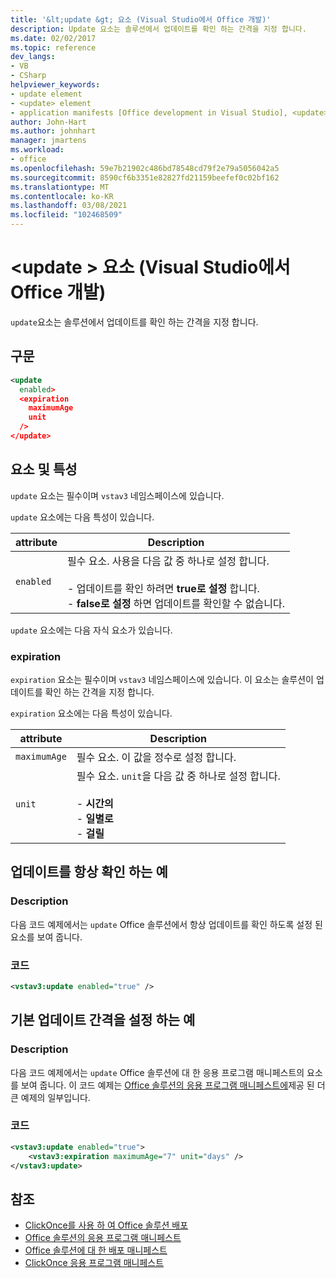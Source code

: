 ```yaml
---
title: '&lt;update &gt; 요소 (Visual Studio에서 Office 개발)'
description: Update 요소는 솔루션에서 업데이트를 확인 하는 간격을 지정 합니다.
ms.date: 02/02/2017
ms.topic: reference
dev_langs:
- VB
- CSharp
helpviewer_keywords:
- update element
- <update> element
- application manifests [Office development in Visual Studio], <update> element
author: John-Hart
ms.author: johnhart
manager: jmartens
ms.workload:
- office
ms.openlocfilehash: 59e7b21902c486bd78548cd79f2e79a5056042a5
ms.sourcegitcommit: 8590cf6b3351e82827fd21159beefef0c02bf162
ms.translationtype: MT
ms.contentlocale: ko-KR
ms.lasthandoff: 03/08/2021
ms.locfileid: "102468509"
---
```

# <a name="ltupdategt-element-office-development-in-visual-studio"></a>&lt;update &gt; 요소 (Visual Studio에서 Office 개발)
  `update`요소는 솔루션에서 업데이트를 확인 하는 간격을 지정 합니다.

## <a name="syntax"></a>구문

```xml
<update
  enabled>
  <expiration
    maximumAge
    unit
  />
</update>
```

## <a name="elements-and-attributes"></a>요소 및 특성
 `update` 요소는 필수이며 `vstav3` 네임스페이스에 있습니다.

 `update` 요소에는 다음 특성이 있습니다.

|attribute|Description|
|---------------|-----------------|
|`enabled`|필수 요소. 사용을 다음 값 중 하나로 설정 합니다.<br /><br /> -   업데이트를 확인 하려면 **true로 설정** 합니다.<br />-   **false로 설정** 하면 업데이트를 확인할 수 없습니다.|

 `update` 요소에는 다음 자식 요소가 있습니다.

### <a name="expiration"></a>expiration
 `expiration` 요소는 필수이며 `vstav3` 네임스페이스에 있습니다. 이 요소는 솔루션이 업데이트를 확인 하는 간격을 지정 합니다.

 `expiration` 요소에는 다음 특성이 있습니다.

|attribute|Description|
|---------------|-----------------|
|`maximumAge`| 필수 요소. 이 값을 정수로 설정 합니다.|
|`unit`|필수 요소. `unit`을 다음 값 중 하나로 설정 합니다.<br /><br /> -   **시간의**<br />-   **일별로**<br />-   **걸릴**|

## <a name="example-of-always-checking-for-updates"></a>업데이트를 항상 확인 하는 예

### <a name="description"></a>Description
 다음 코드 예제에서는 `update` Office 솔루션에서 항상 업데이트를 확인 하도록 설정 된 요소를 보여 줍니다.

### <a name="code"></a>코드

```xml
<vstav3:update enabled="true" />
```

## <a name="example-of-setting-a-default-update-interval"></a>기본 업데이트 간격을 설정 하는 예

### <a name="description"></a>Description
 다음 코드 예제에서는 `update` Office 솔루션에 대 한 응용 프로그램 매니페스트의 요소를 보여 줍니다. 이 코드 예제는 [Office 솔루션의 응용 프로그램 매니페스트에](../vsto/application-manifests-for-office-solutions.md)제공 된 더 큰 예제의 일부입니다.

### <a name="code"></a>코드

```xml
<vstav3:update enabled="true">
    <vstav3:expiration maximumAge="7" unit="days" />
</vstav3:update>
```

## <a name="see-also"></a>참조

- [ClickOnce를 사용 하 여 Office 솔루션 배포](../vsto/deploying-an-office-solution-by-using-clickonce.md)
- [Office 솔루션의 응용 프로그램 매니페스트](../vsto/application-manifests-for-office-solutions.md)
- [Office 솔루션에 대 한 배포 매니페스트](../vsto/deployment-manifests-for-office-solutions.md)
- [ClickOnce 응용 프로그램 매니페스트](../deployment/clickonce-application-manifest.md)
